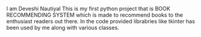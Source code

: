 I am Deveshi Nautiyal 
This is my first python project that is BOOK RECOMMENDING SYSTEM which is made to recommend books to the enthusiast readers out there.
In the code provided librabries like tkinter has been used by me along with various classes.
